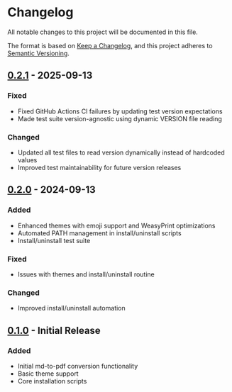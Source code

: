 # Changelog

All notable changes to this project will be documented in this file.

The format is based on [Keep a Changelog](https://keepachangelog.com/en/1.0.0/),
and this project adheres to [Semantic Versioning](https://semver.org/spec/v2.0.0.html).

## [0.2.1] - 2025-09-13

### Fixed
- Fixed GitHub Actions CI failures by updating test version expectations
- Made test suite version-agnostic using dynamic VERSION file reading

### Changed
- Updated all test files to read version dynamically instead of hardcoded values
- Improved test maintainability for future version releases

## [0.2.0] - 2024-09-13

### Added
- Enhanced themes with emoji support and WeasyPrint optimizations
- Automated PATH management in install/uninstall scripts
- Install/uninstall test suite

### Fixed
- Issues with themes and install/uninstall routine

### Changed
- Improved install/uninstall automation

## [0.1.0] - Initial Release

### Added
- Initial md-to-pdf conversion functionality
- Basic theme support
- Core installation scripts

[0.2.1]: https://github.com/your-username/md-to-pdf/compare/v0.2.0...v0.2.1
[0.2.0]: https://github.com/your-username/md-to-pdf/compare/v0.1.0...v0.2.0
[0.1.0]: https://github.com/your-username/md-to-pdf/releases/tag/v0.1.0